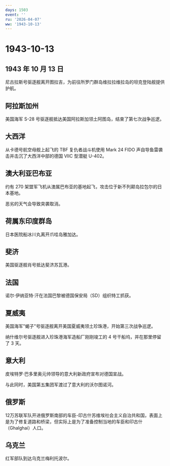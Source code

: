 ```yaml
---
days: 1503
event: ''
ru: '2026-04-07'
ww: '1943-10-13'
---
```


# 1943-10-13

## 1943 年 10 月 13 日

尼古拉斯号驱逐舰离开图拉吉，为前往所罗门群岛维拉拉维拉岛的坦克登陆舰提供护航。

## 阿拉斯加州

美国海军 S-28 号驱逐舰抵达美国阿拉斯加领土阿图岛，结束了第七次战争巡逻。

## 大西洋

从卡德号航空母舰上起飞的 TBF 复仇者战斗机使用 Mark 24 FIDO
声自导鱼雷袭击并击沉了大西洋中部的德国 VIIC 型潜艇 U-402。

## 澳大利亚巴布亚

约有 270
架盟军飞机从澳属巴布亚的基地起飞，攻击位于新不列颠岛拉包尔的日本基地。

恶劣的天气会导致突袭取消。

## 荷属东印度群岛

日本医院船冰川丸离开爪哇岛雅加达。

## 斐济

美国驱逐舰肖号抵达斐济苏瓦港。

## 法国

诺尔·伊纳亚特·汗在法国巴黎被德国保安局（SD）组织特工抓获。

## 夏威夷

美国海军"蝎子"号驱逐舰离开美国夏威夷领土珍珠港，开始第三次战争巡逻。

纳什维尔号驱逐舰进入珍珠港海军造船厂刚刚竣工的 4
号干船坞，并在那里停留了 3 天。

## 意大利

皮埃特罗·巴多里奥元帅领导的意大利新政府宣布对德国宣战。

与此同时，美国第五集团军渡过了意大利的沃尔图诺河。

## 俄罗斯

12万苏联军队开进俄罗斯南部的车臣-印古什苏维埃社会主义自治共和国，表面上是为了修复道路和桥梁，但实际上是为了准备控制当地的车臣和印古什（Ghalghai）人口。

## 乌克兰

红军部队到达乌克兰梅利托波尔。